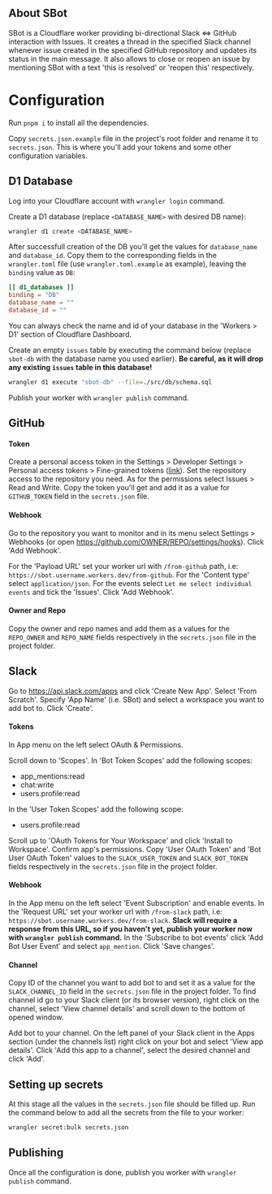 ## About SBot

SBot is a Cloudflare worker providing bi-directional Slack <=> GitHub interaction with Issues. It creates a thread in the specified Slack channel whenever issue created in the specified GitHub repository and updates its status in the main message. It also allows to close or reopen an issue by mentioning SBot with a text 'this is resolved' or 'reopen this' respectively.

# Configuration

Run `pnpm i` to install all the dependencies.

Copy `secrets.json.example` file in the project's root folder and rename it to `secrets.json`. This is where you'll add your tokens and some other configuration variables.

## D1 Database

Log into your Cloudflare account with `wrangler login` command.

Create a D1 database (replace `<DATABASE_NAME>` with desired DB name):

```bash
wrangler d1 create <DATABASE_NAME>
```

After successfull creation of the DB you'll get the values for `database_name` and `database_id`. Copy them to the corresponding fields in the `wrangler.toml` file (use `wrangler.toml.example` as example), leaving the `binding` value as `DB`:

```toml
[[ d1_databases ]]
binding = "DB"
database_name = ""
database_id = ""
```

You can always check the name and id of your database in the 'Workers > D1' section of Cloudflare Dashboard.

Create an empty `issues` table by executing the command below (replace `sbot-db` with the database name you used earlier). **Be careful, as it will drop any existing `issues` table in this database!**

```bash
wrangler d1 execute "sbot-db" --file=./src/db/schema.sql
```

Publish your worker with `wrangler publish` command.

## GitHub

#### Token

Create a personal access token in the Settings > Developer Settings > Personal access tokens > Fine-grained tokens ([link](https://github.com/settings/tokens?type=beta)). Set the repository access to the repository you need. As for the permissions select Issues > Read and Write. Copy the token you'll get and add it as a value for `GITHUB_TOKEN` field in the `secrets.json` file.

#### Webhook

Go to the repository you want to monitor and in its menu select Settings > Webhooks (or open https://github.com/OWNER/REPO/settings/hooks). Click 'Add Webhook'.

For the 'Payload URL' set your worker url with `/from-github` path, i.e: `https://sbot.username.workers.dev/from-github`.
For the 'Content type' select `application/json`.
For the events select `Let me select individual events` and tick the 'Issues'. Click 'Add Webhook'.

#### Owner and Repo

Copy the owner and repo names and add them as a values for the `REPO_OWNER` and `REPO_NAME` fields respectively in the `secrets.json` file in the project folder.

## Slack

Go to https://api.slack.com/apps and click 'Create New App'. Select 'From Scratch'. Specify 'App Name' (i.e. SBot) and select a workspace you want to add bot to. Click 'Create'.

#### Tokens

In App menu on the left select OAuth & Permissions.

Scroll down to 'Scopes'. In 'Bot Token Scopes' add the following scopes:

- app_mentions:read
- chat:write
- users.profile:read

In the 'User Token Scopes' add the following scope:

- users.profile:read

Scroll up to 'OAuth Tokens for Your Workspace' and click 'Install to Workspace'. Confirm app's permissions. Copy 'User OAuth Token' and 'Bot User OAuth Token' values to the `SLACK_USER_TOKEN` and `SLACK_BOT_TOKEN` fields respectively in the `secrets.json` file in the project folder.

#### Webhook

In the App menu on the left select 'Event Subscription' and enable events. In the 'Request URL' set your worker url with `/from-slack` path, i.e: `https://sbot.username.workers.dev/from-slack`. **Slack will require a response from this URL, so if you haven't yet, publish your worker now with `wrangler publish` command.**
In the 'Subscribe to bot events' click 'Add Bot User Event' and select `app_mention`. Click 'Save changes'.

#### Channel

Copy ID of the channel you want to add bot to and set it as a value for the `SLACK_CHANNEL_ID` field in the `secrets.json` file in the project folder. To find channel id go to your Slack client (or its browser version), right click on the channel, select 'View channel details' and scroll down to the bottom of opened window.

Add bot to your channel. On the left panel of your Slack client in the Apps section (under the channels list) right click on your bot and select 'View app details'. Click 'Add this app to a channel', select the desired channel and click 'Add'.

## Setting up secrets

At this stage all the values in the `secrets.json` file should be filled up. Run the command below to add all the secrets from the file to your worker:

```bash
wrangler secret:bulk secrets.json
```

## Publishing

Once all the configuration is done, publish you worker with `wrangler publish` command.
